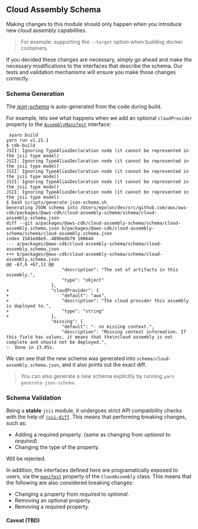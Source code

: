 ## Cloud Assembly Schema

Making changes to this module should only happen when you introduce new cloud assembly capabilities.

> For example: supporting the `--target` option when building docker containers.

If you decided these changes are necessary, simply go ahead and make the necessary modifications to the interfaces that describe the schema.
Our tests and validation mechanisms will ensure you make those changes correctly.

### Schema Generation

The [*json-schema*](./schema/cloud-assembly.schema.json) is auto-generated from the code during build.

For example, lets see what happens when we add an optional `cloudProvider` property to the [`AssemblyManifest`](./lib/manifest.ts#L311) interface:

```console
 ❯yarn build
yarn run v1.21.1
$ cdk-build
JSII: Ignoring TypeAliasDeclaration node (it cannot be represented in the jsii type model)
JSII: Ignoring TypeAliasDeclaration node (it cannot be represented in the jsii type model)
JSII: Ignoring TypeAliasDeclaration node (it cannot be represented in the jsii type model)
JSII: Ignoring TypeAliasDeclaration node (it cannot be represented in the jsii type model)
JSII: Ignoring TypeAliasDeclaration node (it cannot be represented in the jsii type model)
$ bash scripts/generate-json-schema.sh
Generating JSON schema into /Users/epolon/dev/src/github.com/aws/aws-cdk/packages/@aws-cdk/cloud-assembly-schema/schema/cloud-assembly.schema.json
diff --git a/packages/@aws-cdk/cloud-assembly-schema/schema/cloud-assembly.schema.json b/packages/@aws-cdk/cloud-assembly-schema/schema/cloud-assembly.schema.json
index 1581e88e9..489be8b79 100644
--- a/packages/@aws-cdk/cloud-assembly-schema/schema/cloud-assembly.schema.json
+++ b/packages/@aws-cdk/cloud-assembly-schema/schema/cloud-assembly.schema.json
@@ -67,6 +67,11 @@
                     "description": "The set of artifacts in this assembly.",
                     "type": "object"
                 },
+                "cloudProvider": {
+                    "default": "aws",
+                    "description": "The cloud provider this assembly is deployed to.",
+                    "type": "string"
+                },
                 "missing": {
                     "default": "- no missing context.",
                     "description": "Missing context information. If this field has values, it means that the\ncloud assembly is not complete and should not be deployed.",
✨  Done in 13.05s.
```

We can see that the new schema was generated into `schema/cloud-assembly.schema.json`, and it also prints out the exact diff.

> You can also generate a new schema explicitly by running `yarn generate-json-schema`.

### Schema Validation

Being a **stable** `jsii` module, it undergoes strict API compatibility checks with the help
of [`jsii-diff`](https://github.com/aws/jsii/tree/master/packages/jsii-diff). This means that performing breaking changes, such as:

- Adding a required property. (same as changing from *optional* to *required*)
- Changing the type of the property.

Will be rejected.

In addition, the interfaces defined here are programatically exposed to users, via the [`manifest`](../cx-api/lib/cloud-assembly.ts#L42)
property of the `CloudAssembly` class. This means that the following are also considered breaking changes:

- Changing a property from *required* to *optional*.
- Removing an optional property.
- Removing a required property.

#### Caveat (TBD)
